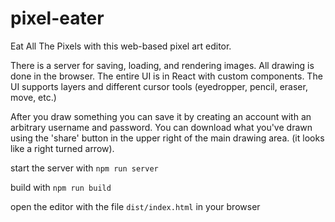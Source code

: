 # pixel-eater
Eat All The Pixels with this web-based pixel art editor.

There is a server for saving, loading, and rendering images. All drawing is done in the browser.
The entire UI is in React with custom components.  The UI supports layers and different cursor 
tools (eyedropper, pencil, eraser, move, etc.)

After you draw something you can save it by creating an account with an arbitrary username and 
password. You can download what you've drawn using the 'share' button in the upper right of the 
main drawing area. (it looks like a right turned arrow).



start the server with `npm run server`

build with `npm run build`

open the editor with the file `dist/index.html` in your browser


 
 

